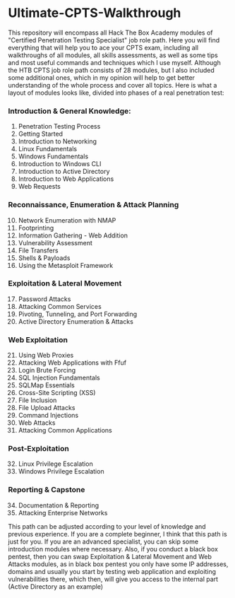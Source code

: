 # Ultimate-CPTS-Walkthrough
This repository will encompass all Hack The Box Academy modules of "Certified Penetration Testing Specialist" job role path. 
Here you will find everything that will help you to ace your CPTS exam, including all walkthroughs of all modules, all skills assessments, as well as some tips and most useful commands and techniques which I use myself. 
Although the HTB CPTS job role path consists of 28 modules, but I also included some additional ones, which in my opinion will help to get better understanding of the whole process and cover all topics. 
Here is what a layout of modules looks like, divided into phases of a real penetration test:
### Introduction & General Knowledge:
1. Penetration Testing Process
2. Getting Started
3. Introduction to Networking
4. Linux Fundamentals
5. Windows Fundamentals
6. Introduction to Windows CLI
7. Introduction to Active Directory
8. Introduction to Web Applications
9. Web Requests
### Reconnaissance, Enumeration & Attack Planning
10. Network Enumeration with NMAP
11. Footprinting
12. Information Gathering - Web Addition
13. Vulnerability Assessment
14. File Transfers
15. Shells & Payloads
16. Using the Metasploit Framework
### Exploitation & Lateral Movement
17. Password Attacks
18. Attacking Common Services
19. Pivoting, Tunneling, and Port Forwarding
20. Active Directory Enumeration & Attacks
### Web Exploitation 
21. Using Web Proxies
22. Attacking Web Applications with Ffuf
23. Login Brute Forcing 
24. SQL Injection Fundamentals
25. SQLMap Essentials
26. Cross-Site Scripting (XSS)
27. File Inclusion
28. File Upload Attacks
29. Command Injections
30. Web Attacks
31. Attacking Common Applications
### Post-Exploitation
32. Linux Privilege Escalation
33. Windows Privilege Escalation
### Reporting & Capstone
34. Documentation & Reporting
35. Attacking Enterprise Networks

This path can be adjusted according to your level of knowledge and previous experience. If you are a complete beginner, I think that this path is just for you. If you are an advanced specialist, you can skip some introduction modules where necessary. Also, if you conduct a black box pentest, then you can swap Exploitation & Lateral Movement and Web Attacks modules, as in black box pentest you only have some IP addresses, domains and usually you start by testing web application and exploiting vulnerabilities there, which then, will give you access to the internal part (Active Directory as an example)
